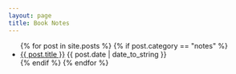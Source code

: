```yaml
---
layout: page
title: Book Notes
---
```


<section class="posts">
<ul>
{% for post in site.posts %}
    {% if post.category == "notes" %}
<li>
<a href="{{ post.url }}">{{ post.title }}</a>
<time datetime="{{ post.date | date_to_string }}">{{ post.date | date_to_string }}</time>
</li>
    {% endif %}
{% endfor %}
</ul>
</section>
